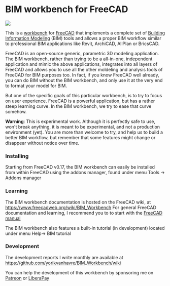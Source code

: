 # BIM workbench for FreeCAD

![](https://www.freecadweb.org/wiki/images/5/5e/BIM_workbench_presentation.png)

This is a [workbench](https://www.freecadweb.org/wiki/Workbench_Concept) for [FreeCAD](https://www.freecadweb.org) that implements a complete set of [Building Information Modeling](https://en.wikipedia.org/wiki/Building_information_modeling) (BIM) tools and allows a proper BIM workflow similar to professional BIM applications like Revit, ArchiCAD, AllPlan or BricsCAD.

FreeCAD is an open-source generic, parametric 3D modeling application. The BIM workbench, rather than trying to be a all-in-one, independent application and mimic the above applications, integrates into all layers of FreeCAD and allows you to use all the other moldeling and analysis tools of FreeCAD for BIM purposes too. In fact, if you know FreeCAD well already, you can do BIM without the BIM workbench, and only use it at the very end to format your model for BIM.

But one of the specific goals of this particular workbench, is to try to focus on user experience. FreeCAD is a powerful application, but has a rather steep learning curve. In the BIM workbench, we try to ease that curve somehow.

**Warning**: This is experimental work. Although it is perfectly safe to use, won't break anything, it is meant to be experimental, and not a production environment (yet). You are more than welcome to try, and help us to build a better BIM workflow, but remember that some features might change or disappear without notice over time.

### Installing

Starting from FreeCAD v0.17, the BIM workbench can easily be installed from within FreeCAD using the addons manager, found under menu Tools -> Addons manager

### Learning

The BIM workbench documentation is hosted on the FreeCAD wiki, at https://www.freecadweb.org/wiki/BIM_Workbench
For general FreeCAD documentation and learning, I recommend you to to start with the [FreeCAD manual](https://www.freecadweb.org/wiki/Manual:Introduction)

The BIM workbench also features a built-in tutorial (in development) located under menu Help-> BIM tutorial

### Development

The development reports I write monthly are available at https://github.com/yorikvanhavre/BIM_Workbench/wiki

You can help the development of this workbench by sponsoring me on [Patreon](https://www.patreon.com/yorikvanhavre) or [LiberaPay](https://liberapay.com/yorik)
